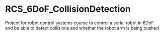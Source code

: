 # RCS_6DoF_CollisionDetection
Project for robot control systems course to control a serial robot in 6DoF and be able to detect collisions and whether the robot arm is being pushed
